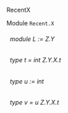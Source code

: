RecentX

 Module `Recent.X`
<a id="module-L"></a>
###### &nbsp; module L := Z.Y



<a id="type-t"></a>
###### &nbsp; type t = int Z.Y.X.t



<a id="type-u"></a>
###### &nbsp; type u := int



<a id="type-v"></a>
###### &nbsp; type v = u Z.Y.X.t

